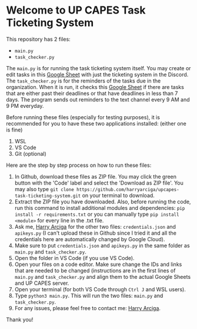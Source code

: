 # Welcome to UP CAPES Task Ticketing System
This repository has 2 files:

 - `main.py`
 - `task_checker.py`

The `main.py` is for running the task ticketing system itself. You may create or edit tasks in this [Google Sheet](https://docs.google.com/spreadsheets/d/1qQray0kmeoOms-TaKT5WAWekBjIvg7lVcWQT5s_WQSY/edit?usp=sharing) with just the ticketing system in the Discord. The `task_checker.py` is for the reminders of the tasks due in the organization. When it is run, it checks this [Google Sheet](https://docs.google.com/spreadsheets/d/1qQray0kmeoOms-TaKT5WAWekBjIvg7lVcWQT5s_WQSY/edit?usp=sharing) if there are tasks that are either past their deadlines or that have deadlines in less than 7 days. The program sends out reminders to the text channel every 9 AM and 9 PM everyday.

Before running these files (especially for testing purposes), it is recommended for you to have these two applications installed: (either one is fine)

 1. WSL
 2. VS Code
 3. Git (optional)

Here are the step by step process on how to run these files:

 1. In Github, download these files as ZIP file. You may click the green button with the 'Code' label and select the 'Download as ZIP file'. You may also type `git clone https://github.com/harryarciga/upcapes-task-ticketing-system.git` on your terminal to download.
 2. Extract the ZIP file you have downloaded. Also, before running the code, run this command to install additional modules and dependencies: `pip install -r requirements.txt` or you can manually type `pip install <module>` for every line in the .txt file.
 3. Ask me, [Harry Arciga](https://www.facebook.com/harry.arciga.9) for the other two files: `credentials.json` and `apikeys.py` (I can't upload these in Github since I tried it and all the credentials here are automatically changed by Google Cloud).
 4. Make sure to put `credentials.json` and `apikeys.py` in the same folder as `main.py` and `task_checker.py`.
 5. Open the folder in VS Code (if you use VS Code).
 6. Open your files on a code editor. Make sure change the IDs and links that are needed to be changed (instructions are in the first lines of `main.py` and `task_checker.py` and align them to the actual Google Sheets and UP CAPES server.
 7. Open your terminal (for both VS Code through `Ctrl J` and WSL users).
 8. Type `python3 main.py`. This will run the two files: `main.py` and `task_checker.py`.
 9. For any issues, please feel free to contact me:  [Harry Arciga](https://www.facebook.com/harry.arciga.9).

 Thank you!
